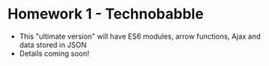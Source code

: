 # Homework 1 - Technobabble

- This "ultimate version" will have ES6 modules, arrow functions, Ajax and data stored in JSON
- Details coming soon!

